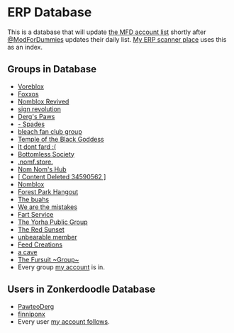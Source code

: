 # ERP Database
This is a database that will update [the MFD account list](https://github.com/VigilantLizard/ERPLists/blob/main/AccountList.bin) shortly after [@ModForDummies](https://x.com/ModForDummies) updates their daily list. [My ERP scanner place](https://github.com/VigilantLizard/ERPScannerPlace/tree/main) uses this as an index.
## Groups in Database
- [Voreblox](https://www.roblox.com/groups/34788732/x)
- [Foxxos](https://www.roblox.com/groups/34282593/x)
- [Nomblox Revived](https://www.roblox.com/groups/34640640/x)
- [sign revolution](https://www.roblox.com/groups/17106942/x)
- [Derg's Paws](https://www.roblox.com/groups/32317885/x)
- [- Spades](https://www.roblox.com/groups/35063781/x)
- [bleach fan club group](https://www.roblox.com/groups/35054382/x)
- [Temple of the Black Goddess](https://www.roblox.com/groups/35008055/x)
- [It dont fard :(](https://www.roblox.com/groups/34208803/x)
- [Bottomless Society](https://www.roblox.com/groups/32039471/x)
- [.nomf.store.](https://www.roblox.com/groups/11728300/x)
- [Nom Nom's Hub](https://www.roblox.com/groups/33514065/x)
- [\[ Content Deleted 34590562 \]](https://www.roblox.com/groups/34590562/x)
- [Nomblox](https://www.roblox.com/groups/34128447/x)
- [Forest Park Hangout](https://www.roblox.com/groups/16491838/x)
- [The buahs](https://www.roblox.com/groups/34369407/x)
- [We are the mistakes](https://www.roblox.com/groups/8080203/x)
- [Fart Service](https://www.roblox.com/groups/33966769/x)
- [The Yorha Public Group](https://www.roblox.com/groups/35052384/x)
- [The Red Sunset](https://www.roblox.com/groups/34439006/x)
- [unbearable member](https://www.roblox.com/groups/34466705/x)
- [Feed Creations](https://www.roblox.com/groups/12047515/x)
- [a cave](https://www.roblox.com/groups/32022314/x)
- [The Fursuit ~Group~](https://www.roblox.com/groups/33539681/x)
- Every group [my account](https://www.roblox.com/users/7506583559/profile) is in.

## Users in Zonkerdoodle Database
- [PawteoDerg](https://www.roblox.com/users/332864766/profile)
- [finniponx](https://www.roblox.com/users/1169876118/profile)
- Every user [my account follows](https://www.roblox.com/users/7506583559/friends#!/following).

